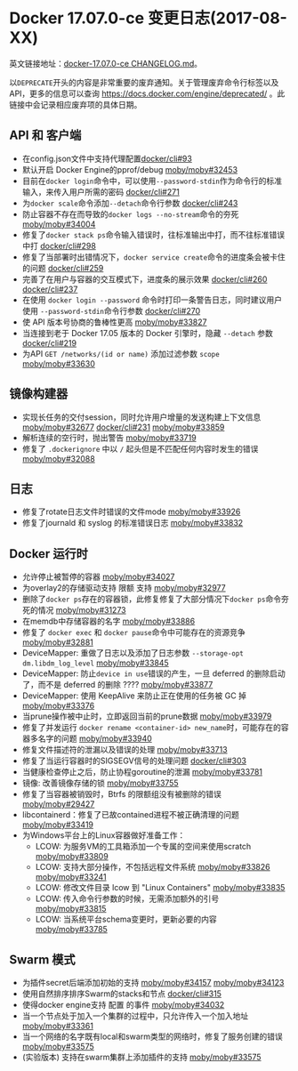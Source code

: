 # Docker 17.07.0-ce 变更日志(2017-08-XX)

英文链接地址：[docker-17.07.0-ce CHANGELOG.md](https://github.com/docker/docker-ce/blob/v17.07.0-ce/CHANGELOG.md)。

以`DEPRECATE`开头的内容是非常重要的废弃通知。关于管理废弃命令行标签以及API，更多的信息可以查询 https://docs.docker.com/engine/deprecated/ 。此链接中会记录相应废弃项的具体日期。

## API 和 客户端

*  在config.json文件中支持代理配置[docker/cli#93](https://github.com/docker/cli/pull/93)
*  默认开启 Docker Engine的pprof/debug [moby/moby#32453](https://github.com/moby/moby/pull/32453)
*  目前在`docker login`命令中，可以使用`--password-stdin`作为命令行的标准输入，来传入用户所需的密码 [docker/cli#271](https://github.com/docker/cli/pull/271)
*  为`docker scale`命令添加`--detach`命令行参数 [docker/cli#243](https://github.com/docker/cli/pull/243)
*  防止容器不存在而导致的`docker logs --no-stream`命令的夯死 [moby/moby#34004](https://github.com/moby/moby/pull/34004)
*  修复了`docker stack ps`命令输入错误时，往标准输出中打，而不往标准错误中打 [docker/cli#298](https://github.com/docker/cli/pull/298)
*  修复了当部署时出错情况下，`docker service create`命令的进度条会被卡住的问题 [docker/cli#259](https://github.com/docker/cli/pull/259)
*  完善了在用户与容器的交互模式下，进度条的展示效果 [docker/cli#260](https://github.com/docker/cli/pull/260) [docker/cli#237](https://github.com/docker/cli/pull/237)
*  在使用 `docker login --password` 命令时打印一条警告日志，同时建议用户使用 `--password-stdin`命令行参数 [docker/cli#270](https://github.com/docker/cli/pull/270)
*  使 API 版本号协商的鲁棒性更高 [moby/moby#33827](https://github.com/moby/moby/pull/33827)
*  当连接到老于 Docker 17.05 版本的 Docker 引擎时，隐藏 `--detach` 参数 [docker/cli#219](https://github.com/docker/cli/pull/219)
*  为API `GET /networks/(id or name)` 添加过滤参数 `scope` [moby/moby#33630](https://github.com/moby/moby/pull/33630)

## 镜像构建器

* 实现长任务的交付session，同时允许用户增量的发送构建上下文信息 [moby/moby#32677](https://github.com/moby/moby/pull/32677) [docker/cli#231](https://github.com/docker/cli/pull/231) [moby/moby#33859](https://github.com/moby/moby/pull/33859)
* 解析连续的空行时，抛出警告 [moby/moby#33719](https://github.com/moby/moby/pull/33719)
* 修复了 `.dockerignore` 中以 `/` 起头但是不匹配任何内容时发生的错误 [moby/moby#32088](https://github.com/moby/moby/pull/32088)

## 日志

* 修复了rotate日志文件时错误的文件mode [moby/moby#33926](https://github.com/moby/moby/pull/33926)
* 修复了journald 和 syslog 的标准错误日志 [moby/moby#33832](https://github.com/moby/moby/pull/33832)

## Docker 运行时

* 允许停止被暂停的容器 [moby/moby#34027](https://github.com/moby/moby/pull/34027)
* 为overlay2的存储驱动支持 限额 支持 [moby/moby#32977](https://github.com/moby/moby/pull/32977)
* 删除了`docker ps`存在的容器锁，此修复修复了大部分情况下`docker ps`命令夯死的情况 [moby/moby#31273](https://github.com/moby/moby/pull/31273)
* 在memdb中存储容器的名字 [moby/moby#33886](https://github.com/moby/moby/pull/33886)
* 修复了 `docker exec` 和 `docker pause`命令中可能存在的资源竞争 [moby/moby#32881](https://github.com/moby/moby/pull/32881)
* DeviceMapper: 重做了日志以及添加了日志参数 `--storage-opt dm.libdm_log_level` [moby/moby#33845](https://github.com/moby/moby/pull/33845)
* DeviceMapper: 防止`device in use`错误的产生，一旦 deferred 的删除启动了，而不是 deferred 的删除 ???? [moby/moby#33877](https://github.com/moby/moby/pull/33877) 
* DeviceMapper: 使用 KeepAlive 来防止正在使用的任务被 GC 掉 [moby/moby#33376](https://github.com/moby/moby/pull/33376)
* 当prune操作被中止时，立即返回当前的prune数据 [moby/moby#33979](https://github.com/moby/moby/pull/33979)
* 修复了并发运行 `docker rename <container-id> new_name`时，可能存在的容器多名字的问题 [moby/moby#33940](https://github.com/moby/moby/pull/33940)
* 修复文件描述符的泄漏以及错误的处理 [moby/moby#33713](https://github.com/moby/moby/pull/33713)
* 修复了当运行容器时的SIGSEGV信号的处理问题 [docker/cli#303](https://github.com/docker/cli/pull/303)
* 当健康检查停止之后，防止协程goroutine的泄漏 [moby/moby#33781](https://github.com/moby/moby/pull/33781)
* 镜像: 改善镜像存储的锁 [moby/moby#33755](https://github.com/moby/moby/pull/33755)
* 修复了当容器被销毁时，Btrfs 的限额组没有被删除的错误 [moby/moby#29427](https://github.com/moby/moby/pull/29427)
* libcontainerd：修复了已故contained进程不被正确清理的问题 [moby/moby#33419](https://github.com/moby/moby/pull/33419)
* 为Windows平台上的Linux容器做好准备工作：
	* LCOW: 为服务VM的工具箱添加一个专属的空间来使用scratch [moby/moby#33809](https://github.com/moby/moby/pull/33809)
	* LCOW: 支持大部分操作，不包括远程文件系统 [moby/moby#33826](https://github.com/moby/moby/pull/33826) [moby/moby#33241](https://github.com/moby/moby/pull/33241)
	* LCOW: 修改文件目录 lcow 到 "Linux Containers" [moby/moby#33835](https://github.com/moby/moby/pull/33835) 
	* LCOW: 传入命令行参数的时候，无需添加额外的引号 [moby/moby#33815](https://github.com/moby/moby/pull/33815)
	* LCOW: 当系统平台schema变更时，更新必要的内容 [moby/moby#33785](https://github.com/moby/moby/pull/33785)


## Swarm 模式

* 为插件secret后端添加初始的支持 [moby/moby#34157](https://github.com/moby/moby/pull/34157) [moby/moby#34123](https://github.com/moby/moby/pull/34123)
* 使用自然排序排序Swarm的stacks和节点 [docker/cli#315](https://github.com/docker/cli/pull/315)
* 使得docker engine支持 配置 的事件 [moby/moby#34032](https://github.com/moby/moby/pull/34032)
* 当一个节点处于加入一个集群的过程中，只允许传入一个加入地址 [moby/moby#33361](https://github.com/moby/moby/pull/33361)
* 当一个网络的名字既有local和swarm类型的网络时，修复了服务创建的错误 [moby/moby#33575](https://github.com/docker/cli/pull/184)
* (实验版本) 支持在swarm集群上添加插件的支持 [moby/moby#33575](https://github.com/moby/moby/pull/33575)